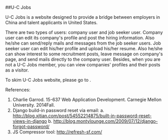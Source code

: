 ##U-C Jobs

U-C Jobs is a website designed to provide a bridge between employers in China and talent applicants in United States.

There are two types of users: company user and job seeker user. 
Company user can edit its company's profile and post the hiring information. Also he/she can send/reply mails and messages from the job seeker users.
Job seeker user can edit his/her profile and upload his/her resume. Also he/she can show interest to some recruitment posts, leave message on company's page, and send mails directly to the company user.
Besides, when you are not a U-C Jobs member, you can view companies' profiles and their posts as a visitor.

To skim U-C Jobs website, please go to .

References:

1. Charlie Garrod. 15-637 Web Application Development. Carnegie Mellon University. 2014Fall.
2. Django build-in password reset via email: 
a. http://blog.xjtian.com/post/54552214875/built-in-password-reset-views-in-django
b. http://blog.montylounge.com/2009/07/12/django-forgot-password/
3. JS Compressor tool: http://refresh-sf.com/

